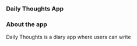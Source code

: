 ### Daily Thoughts App
<h3 align="left">About the app</h3>

<p align="left">Daily Thoughts is a diary app where users can write 

</p>
